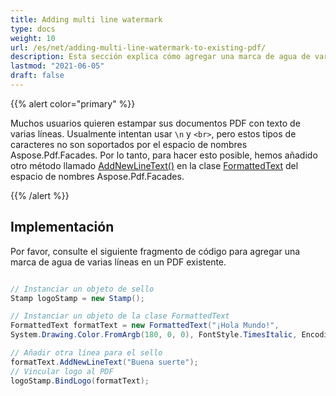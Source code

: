 ```yaml
---
title: Adding multi line watermark 
type: docs
weight: 10
url: /es/net/adding-multi-line-watermark-to-existing-pdf/
description: Esta sección explica cómo agregar una marca de agua de varias líneas a un PDF existente usando la clase FormattedText.
lastmod: "2021-06-05"
draft: false
---
```


{{% alert color="primary" %}}

Muchos usuarios quieren estampar sus documentos PDF con texto de varias líneas. Usualmente intentan usar `\n` y `<br>`, pero estos tipos de caracteres no son soportados por el espacio de nombres Aspose.Pdf.Facades. Por lo tanto, para hacer esto posible, hemos añadido otro método llamado [AddNewLineText()](https://reference.aspose.com/pdf/net/aspose.pdf.facades/formattedtext/methods/addnewlinetext/index) en la clase [FormattedText](https://reference.aspose.com/pdf/net/aspose.pdf.facades/formattedtext) del espacio de nombres Aspose.Pdf.Facades.

{{% /alert %}}

## Implementación

Por favor, consulte el siguiente fragmento de código para agregar una marca de agua de varias líneas en un PDF existente.

```csharp

// Instanciar un objeto de sello
Stamp logoStamp = new Stamp();

// Instanciar un objeto de la clase FormattedText
FormattedText formatText = new FormattedText("¡Hola Mundo!",
System.Drawing.Color.FromArgb(180, 0, 0), FontStyle.TimesItalic, EncodingType.Winansi, false, 50);

// Añadir otra línea para el sello
formatText.AddNewLineText("Buena suerte");
// Vincular logo al PDF
logoStamp.BindLogo(formatText);
```